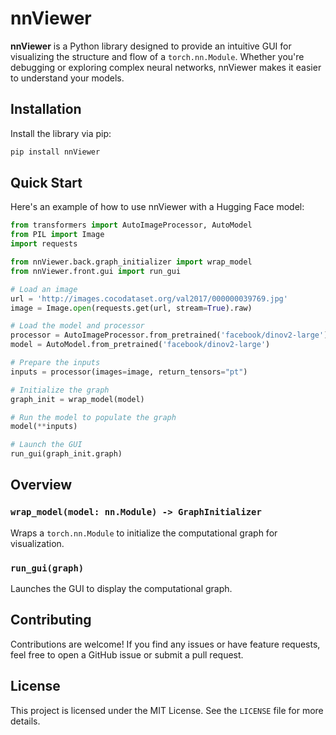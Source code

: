 # nnViewer

**nnViewer** is a Python library designed to provide an intuitive GUI for visualizing the structure and flow of a `torch.nn.Module`. Whether you're debugging or exploring complex neural networks, nnViewer makes it easier to understand your models.

## Installation

Install the library via pip:

```bash
pip install nnViewer
```

## Quick Start

Here's an example of how to use nnViewer with a Hugging Face model:

```python
from transformers import AutoImageProcessor, AutoModel
from PIL import Image
import requests

from nnViewer.back.graph_initializer import wrap_model
from nnViewer.front.gui import run_gui

# Load an image
url = 'http://images.cocodataset.org/val2017/000000039769.jpg'
image = Image.open(requests.get(url, stream=True).raw)

# Load the model and processor
processor = AutoImageProcessor.from_pretrained('facebook/dinov2-large')
model = AutoModel.from_pretrained('facebook/dinov2-large')

# Prepare the inputs
inputs = processor(images=image, return_tensors="pt")

# Initialize the graph
graph_init = wrap_model(model)

# Run the model to populate the graph
model(**inputs)

# Launch the GUI
run_gui(graph_init.graph)
```

## Overview

### `wrap_model(model: nn.Module) -> GraphInitializer`
Wraps a `torch.nn.Module` to initialize the computational graph for visualization.

### `run_gui(graph)`
Launches the GUI to display the computational graph.

## Contributing

Contributions are welcome! If you find any issues or have feature requests, feel free to open a GitHub issue or submit a pull request.

## License

This project is licensed under the MIT License. See the `LICENSE` file for more details.
